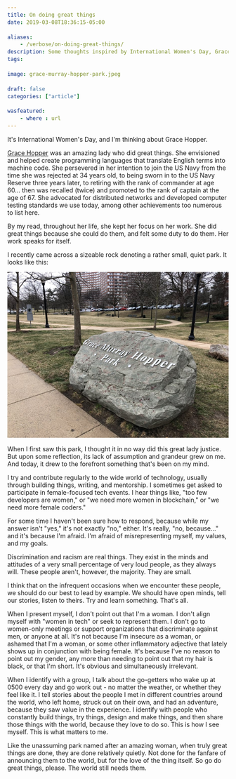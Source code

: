 ```yaml
---
title: On doing great things
date: 2019-03-08T18:36:15-05:00

aliases:
    - /verbose/on-doing-great-things/
description: Some thoughts inspired by International Women's Day, Grace Hopper, and making contributions to the world of tech.
tags:
    
image: grace-murray-hopper-park.jpeg
 
draft: false
categories: ["article"]

wasfeatured:
    - where : url
---
```


It's International Women's Day, and I'm thinking about Grace Hopper.

[Grace Hopper](https://en.m.wikipedia.org/wiki/Grace_Hopper) was an amazing lady who did great things. She envisioned and helped create programming languages that translate English terms into machine code. She persevered in her intention to join the US Navy from the time she was rejected at 34 years old, to being sworn in to the US Navy Reserve three years later, to retiring with the rank of commander at age 60... then was recalled (twice) and promoted to the rank of captain at the age of 67. She advocated for distributed networks and developed computer testing standards we use today, among other achievements too numerous to list here.

By my read, throughout her life, she kept her focus on her work. She did great things because she could do them, and felt some duty to do them. Her work speaks for itself.

I recently came across a sizeable rock denoting a rather small, quiet park. It looks like this:

![Signage on a rock denoting Grace Murray Hopper Park](grace-murray-hopper-park.jpeg#center)

When I first saw this park, I thought it in no way did this great lady justice. But upon some reflection, its lack of assumption and grandeur grew on me. And today, it drew to the forefront something that's been on my mind.

I try and contribute regularly to the wide world of technology, usually through building things, writing, and mentorship. I sometimes get asked to participate in female-focused tech events. I hear things like, "too few developers are women," or "we need more women in blockchain," or "we need more female coders."

For some time I haven't been sure how to respond, because while my answer isn't "yes," it's not exactly "no," either. It's really, "no, because..." and it's because I'm afraid. I'm afraid of misrepresenting myself, my values, and my goals.

Discrimination and racism are real things. They exist in the minds and attitudes of a very small percentage of very loud people, as they always will. These people aren't, however, the majority. They are small.

I think that on the infrequent occasions when we encounter these people, we should do our best to lead by example. We should have open minds, tell our stories, listen to theirs. Try and learn something. That's all.

When I present myself, I don't point out that I'm a woman. I don't align myself with "women in tech" or seek to represent them. I don't go to women-only meetings or support organizations that discriminate against men, or anyone at all. It's not because I'm insecure as a woman, or ashamed that I'm a woman, or some other inflammatory adjective that lately shows up in conjunction with being female. It's because I've no reason to point out my gender, any more than needing to point out that my hair is black, or that I'm short. It's obvious and simultaneously irrelevant.

When I identify with a group, I talk about the go-getters who wake up at 0500 every day and go work out - no matter the weather, or whether they feel like it. I tell stories about the people I met in different countries around the world, who left home, struck out on their own, and had an adventure, because they saw value in the experience. I identify with people who constantly build things, try things, design and make things, and then share those things with the world, because they love to do so. This is how I see myself. This is what matters to me.

Like the unassuming park named after an amazing woman, when truly great things are done, they are done relatively quietly. Not done for the fanfare of announcing them to the world, but for the love of the thing itself. So go do great things, please. The world still needs them.
